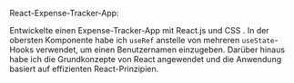 React-Expense-Tracker-App:

Entwickelte einen Expense-Tracker-App mit React.js und CSS . In der obersten 
Komponente habe ich `useRef` anstelle von mehreren `useState`-Hooks 
verwendet, um einen Benutzernamen einzugeben. Darüber hinaus habe ich 
die Grundkonzepte von React angewendet und die Anwendung basiert auf 
effizienten React-Prinzipien.
